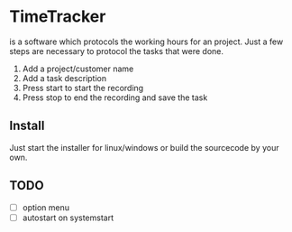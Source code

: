 # TimeTracker
is a software which protocols the working hours for an project. Just a few steps are necessary to protocol the tasks that were done.

1. Add a project/customer name
2. Add a task description
3. Press start to start the recording
4. Press stop to end the recording and save the task

## Install
Just start the installer for linux/windows or build the sourcecode by your own.

## TODO
- [ ] option menu
- [ ] autostart on systemstart